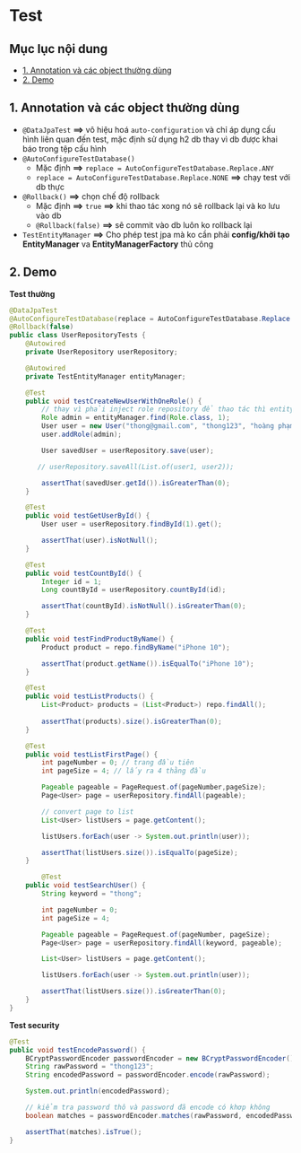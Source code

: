 # Test 

## Mục lục nội dung

  - [1. Annotation và các object thường dùng](#1-annotation-và-các-object-thường-dùng)
  - [2. Demo](#2-demo)

## 1. Annotation và các object thường dùng

- `@DataJpaTest` **==>** vô hiệu hoá `auto-configuration` và chỉ áp dụng cấu hình liên quan đến test, mặc định sử dụng h2 db thay vì db được khai báo trong tệp cấu hình
- `@AutoConfigureTestDatabase()`
    - Mặc định **==>** `replace = AutoConfigureTestDatabase.Replace.ANY`
    - `replace = AutoConfigureTestDatabase.Replace.NONE` **==>** chạy test với db thực
- `@Rollback()` **==>** chọn chế độ rollback 
    - Mặc định **==>** `true` **==>** khi thao tác xong nó sẽ rollback lại và ko lưu vào db
    - `@Rollback(false)` **==>** sẽ commit vào db luôn ko rollback lại
- `TestEntityManager` **==>** Cho phép test jpa mà ko cần phải **config/khởi tạo EntityManager** va **EntityManagerFactory** thủ công

## 2. Demo 

**Test thường**

```java 
@DataJpaTest
@AutoConfigureTestDatabase(replace = AutoConfigureTestDatabase.Replace.NONE)
@Rollback(false)
public class UserRepositoryTests {
    @Autowired
    private UserRepository userRepository;

    @Autowired
    private TestEntityManager entityManager;

    @Test
    public void testCreateNewUserWithOneRole() {
        // thay vì phải inject role repository để thao tác thì entityManager tìm luôn
        Role admin = entityManager.find(Role.class, 1);
        User user = new User("thong@gmail.com", "thong123", "hoàng phạm", "thông");
        user.addRole(admin);

        User savedUser = userRepository.save(user);

       // userRepository.saveAll(List.of(user1, user2));

        assertThat(savedUser.getId()).isGreaterThan(0);
    }

    @Test
    public void testGetUserById() {
        User user = userRepository.findById(1).get();

        assertThat(user).isNotNull();
    }

    @Test
    public void testCountById() {
        Integer id = 1;
        Long countById = userRepository.countById(id);

        assertThat(countById).isNotNull().isGreaterThan(0);
    }

    @Test
    public void testFindProductByName() {
        Product product = repo.findByName("iPhone 10");   

        assertThat(product.getName()).isEqualTo("iPhone 10");
    }

    @Test
    public void testListProducts() {
        List<Product> products = (List<Product>) repo.findAll();
        
        assertThat(products).size().isGreaterThan(0);
    }

    @Test
    public void testListFirstPage() {
        int pageNumber = 0; // trang đầu tiên
        int pageSize = 4; // lấy ra 4 thằng đầu

        Pageable pageable = PageRequest.of(pageNumber,pageSize);
        Page<User> page = userRepository.findAll(pageable);

        // convert page to list
        List<User> listUsers = page.getContent();

        listUsers.forEach(user -> System.out.println(user));

        assertThat(listUsers.size()).isEqualTo(pageSize);
    }

        @Test
    public void testSearchUser() {
        String keyword = "thong";

        int pageNumber = 0;
        int pageSize = 4;

        Pageable pageable = PageRequest.of(pageNumber, pageSize);
        Page<User> page = userRepository.findAll(keyword, pageable);

        List<User> listUsers = page.getContent();

        listUsers.forEach(user -> System.out.println(user));

        assertThat(listUsers.size()).isGreaterThan(0);
    }
}
```

**Test security**

```java
@Test
public void testEncodePassword() {
    BCryptPasswordEncoder passwordEncoder = new BCryptPasswordEncoder();
    String rawPassword = "thong123";
    String encodedPassword = passwordEncoder.encode(rawPassword);

    System.out.println(encodedPassword);

    // kiểm tra password thô và password đã encode có khơp không
    boolean matches = passwordEncoder.matches(rawPassword, encodedPassword);

    assertThat(matches).isTrue();
}
```
